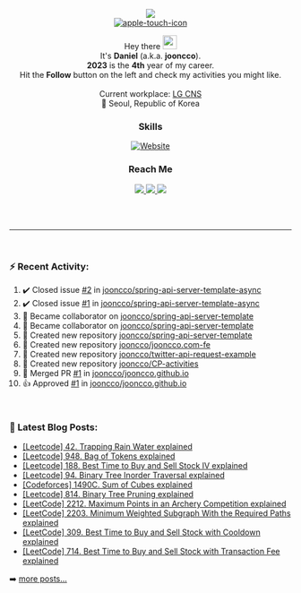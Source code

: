 
<p align="center">
  <img src="https://capsule-render.vercel.app/api?type=waving&color=gradient"><br/>
  <a href="https://jooncco.com"><img src="https://i.ibb.co/2crZYNd/apple-touch-icon.png" alt="apple-touch-icon" border="0"></a>
</p>

<p align="center">
  Hey there <img src="https://media.giphy.com/media/hvRJCLFzcasrR4ia7z/giphy.gif" width="25"> <br/>
  It's <b>Daniel</b> (a.k.a. <b>jooncco</b>). <br/>
  <b>2023</b> is the <b>4th</b> year of my career.<br/>
  Hit the <b>Follow</b> button on the left and check my activities you might like.<br/><br/>
  Current workplace: <a href="https://www.lgcns.com/">LG CNS</a><br/>
  📍 Seoul, Republic of Korea
</p>

<h3 align="center">Skills</h3>
<p align="center">
  <a href="https://jooncco.com/profile#skills-">
    <img alt="Website" src="https://img.shields.io/website?down_color=inactive&down_message=jooncco.com%2Fprofile&style=flat-square&up_color=9cf&up_message=jooncco.com%2Fprofile&url=https%3A%2F%2Fjooncco.com%2Fprofile%23skills-">
  </a>
</p>

<h3 align="center">Reach Me</h3>
<p align="center">
  <a href="https://www.linkedin.com/in/jooncco">
    <img src="https://img.shields.io/badge/LinkedIn-0A66C2?style=flat-square&logo=LinkedIn&logoColor=white"/>
  </a>
  <a href="mailto:jooncco.g@gmail.com">
    <img src="https://img.shields.io/badge/Gmail-EA4335?style=flat-square&logo=Gmail&logoColor=white"/>
  </a>
  <a href="https://instagram.com/jooncco">
    <img src="https://img.shields.io/badge/instagram-E4405F?style=flat-square&logo=instagram&logoColor=white"/>
  </a>
</p>
<br />
<br />

<hr />

<br />

### ⚡ Recent Activity:

<!--RECENT_ACTIVITY:start-->
1. ✔️ Closed issue [#2](https://github.com/jooncco/spring-api-server-template-async/issues/2) in [jooncco/spring-api-server-template-async](https://github.com/jooncco/spring-api-server-template-async)
2. ✔️ Closed issue [#1](https://github.com/jooncco/spring-api-server-template-async/issues/1) in [jooncco/spring-api-server-template-async](https://github.com/jooncco/spring-api-server-template-async)
3. 🤝 Became collaborator on [jooncco/spring-api-server-template](https://github.com/jooncco/spring-api-server-template)
4. 🤝 Became collaborator on [jooncco/spring-api-server-template](https://github.com/jooncco/spring-api-server-template)
5. 📔 Created new repository [jooncco/spring-api-server-template](https://github.com/jooncco/spring-api-server-template)
6. 📔 Created new repository [jooncco/jooncco.com-fe](https://github.com/jooncco/jooncco.com-fe)
7. 📔 Created new repository [jooncco/twitter-api-request-example](https://github.com/jooncco/twitter-api-request-example)
8. 📔 Created new repository [jooncco/CP-activities](https://github.com/jooncco/CP-activities)
9. 🎉 Merged PR [#1](https://github.com/jooncco/jooncco.github.io/pull/1) in [jooncco/jooncco.github.io](https://github.com/jooncco/jooncco.github.io)
10. 👍 Approved [#1](https://github.com/jooncco/jooncco.github.io/pull/1#pullrequestreview-898994889) in [jooncco/jooncco.github.io](https://github.com/jooncco/jooncco.github.io)
<!--RECENT_ACTIVITY:end-->

<br />

### 📕 Latest Blog Posts:

<!-- BLOG-POST-LIST:START -->
- [[Leetcode] 42. Trapping Rain Water explained](https://jooncco.com/leetcode-42/)
- [[Leetcode] 948. Bag of Tokens explained](https://jooncco.com/leetcode-948/)
- [[Leetcode] 188. Best Time to Buy and Sell Stock IV explained](https://jooncco.com/leetcode-188/)
- [[Leetcode] 94. Binary Tree Inorder Traversal explained](https://jooncco.com/leetcode-94/)
- [[Codeforces] 1490C. Sum of Cubes explained](https://jooncco.com/codeforces-1490C/)
- [[Leetcode] 814. Binary Tree Pruning explained](https://jooncco.com/leetcode-814/)
- [[LeetCode] 2212. Maximum Points in an Archery Competition explained](https://jooncco.com/leetcode-2212/)
- [[LeetCode] 2203. Minimum Weighted Subgraph With the Required Paths explained](https://jooncco.com/leetcode-2203/)
- [[LeetCode] 309. Best Time to Buy and Sell Stock with Cooldown explained](https://jooncco.com/leetcode-309/)
- [[LeetCode] 714. Best Time to Buy and Sell Stock with Transaction Fee explained](https://jooncco.com/leetcode-714/)
<!-- BLOG-POST-LIST:END -->

➡️ [more posts...](https://jooncco.com)

<!-- ### 📈 CP Activity: -->

<!-- [![Codeforces](https://cp-logo.vercel.app/codeforces/jooncco?logo=true)](http://codeforces.com/profile/jooncco) -->

